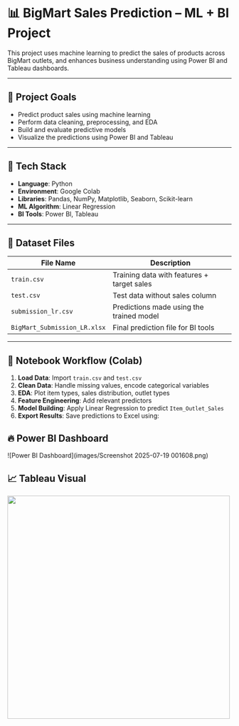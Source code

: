 # 📊 BigMart Sales Prediction – ML + BI Project

This project uses machine learning to predict the sales of products across BigMart outlets, and enhances business understanding using Power BI and Tableau dashboards.

---

## 🚀 Project Goals

- Predict product sales using machine learning
- Perform data cleaning, preprocessing, and EDA
- Build and evaluate predictive models
- Visualize the predictions using Power BI and Tableau

---

## 🧠 Tech Stack

- **Language**: Python  
- **Environment**: Google Colab  
- **Libraries**: Pandas, NumPy, Matplotlib, Seaborn, Scikit-learn  
- **ML Algorithm**: Linear Regression  
- **BI Tools**: Power BI, Tableau

---

## 📁 Dataset Files

| File Name              | Description                                     |
|------------------------|-------------------------------------------------|
| `train.csv`            | Training data with features + target sales      |
| `test.csv`             | Test data without sales column                  |
| `submission_lr.csv`    | Predictions made using the trained model        |
| `BigMart_Submission_LR.xlsx` | Final prediction file for BI tools         |

---

## 📘 Notebook Workflow (Colab)

1. **Load Data**: Import `train.csv` and `test.csv`  
2. **Clean Data**: Handle missing values, encode categorical variables  
3. **EDA**: Plot item types, sales distribution, outlet types  
4. **Feature Engineering**: Add relevant predictors  
5. **Model Building**: Apply Linear Regression to predict `Item_Outlet_Sales`  
6. **Export Results**: Save predictions to Excel using:


## 🔥 Power BI Dashboard

![Power BI Dashboard](images/Screenshot 2025-07-19 001608.png)

## 📈 Tableau Visual

<img src="images/tableau_chart.png" width="500"/>

